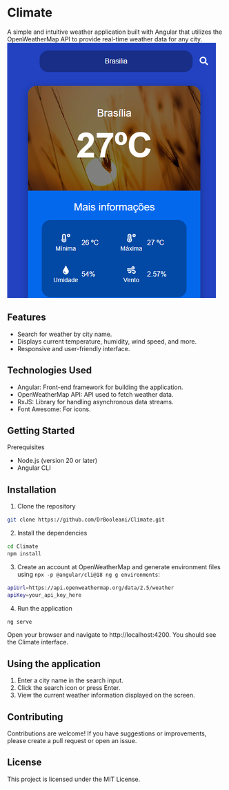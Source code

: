 # Climate

A simple and intuitive weather application built with Angular that utilizes the OpenWeatherMap API to provide real-time weather data for any city.
![alt text](docs/print1.png)

## Features
- Search for weather by city name.
- Displays current temperature, humidity, wind speed, and more.
- Responsive and user-friendly interface.

## Technologies Used
- Angular: Front-end framework for building the application.
- OpenWeatherMap API: API used to fetch weather data.
- RxJS: Library for handling asynchronous data streams.
- Font Awesome: For icons.

## Getting Started
Prerequisites
- Node.js (version 20 or later)
- Angular CLI

## Installation
1. Clone the repository
```bash
git clone https://github.com/DrBooleani/Climate.git
```
2. Install the dependencies
```bash
cd Climate
npm install
```
3. Create an account at OpenWeatherMap and generate environment files using ```npx -p @angular/cli@18 ng g environments```:
```bash
apiUrl=https://api.openweathermap.org/data/2.5/weather
apiKey=your_api_key_here
```

4. Run the application
```bash
ng serve
```

Open your browser and navigate to http://localhost:4200. You should see the Climate interface.

## Using the application
1. Enter a city name in the search input.
2. Click the search icon or press Enter.
3. View the current weather information
displayed on the screen.

## Contributing
Contributions are welcome! If you have suggestions or improvements, please create a pull request or open an issue.

## License
This project is licensed under the MIT License.
